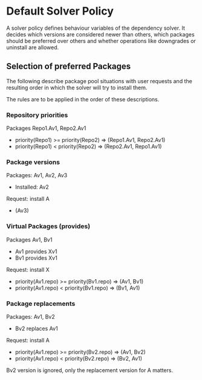 # Default Solver Policy

A solver policy defines behaviour variables of the dependency solver. It decides
which versions are considered newer than others, which packages should be
preferred over others and whether operations like downgrades or uninstall are
allowed.

## Selection of preferred Packages

The following describe package pool situations with user requests and the
resulting order in which the solver will try to install them.

The rules are to be applied in the order of these descriptions.

### Repository priorities

Packages Repo1.Av1, Repo2.Av1

* priority(Repo1) >= priority(Repo2) => (Repo1.Av1, Repo2.Av1)
* priority(Repo1) <  priority(Repo2) => (Repo2.Av1, Repo1.Av1)

### Package versions

Packages: Av1, Av2, Av3

* Installed: Av2

Request: install A

* (Av3)

### Virtual Packages (provides)

Packages Av1, Bv1

* Av1 provides Xv1
* Bv1 provides Xv1

Request: install X

* priority(Av1.repo) >= priority(Bv1.repo) => (Av1, Bv1)
* priority(Av1.repo) <  priority(Bv1.repo) => (Bv1, Av1)

### Package replacements

Packages: Av1, Bv2

* Bv2 replaces Av1

Request: install A

* priority(Av1.repo) >= priority(Bv2.repo) => (Av1, Bv2)
* priority(Av1.repo) <  priority(Bv2.repo) => (Bv2, Av1)

Bv2 version is ignored, only the replacement version for A matters.

<!-- ready: no -->
<!-- revision: d6620195e593602a42b3de0c6e4f2d7ddaf19bea -->